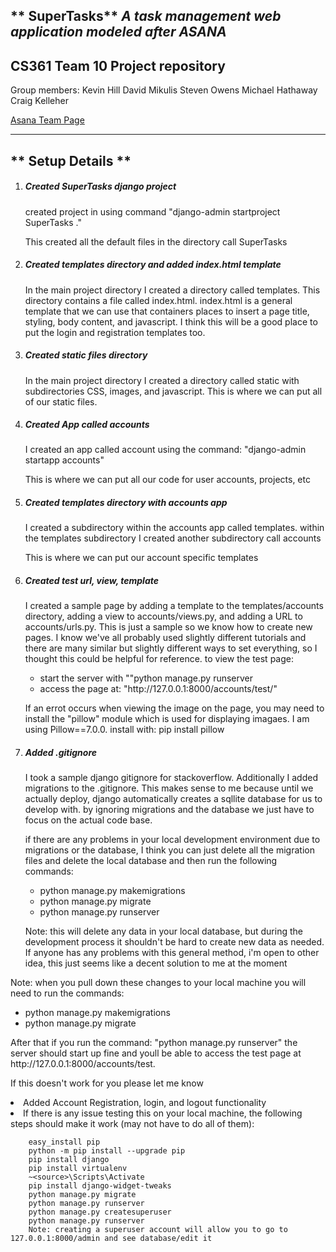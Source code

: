 ** SuperTasks**
*A task management web application modeled after ASANA*
---
CS361 Team 10 Project repository
---
Group members:
Kevin Hill
David Mikulis
Steven Owens
Michael Hathaway
Craig Kelleher

[Asana Team Page](https://app.asana.com/0/1167416800657633/overview)

<hr>

<h2>** Setup Details **</h2>

<ol>
    <li>
        <h5>Created SuperTasks django project</h5>
        <p>created project in  using command "django-admin startproject SuperTasks ."</p>
        <p>This created all the default files in the directory call SuperTasks</p>
    </li>
    <li>
        <h5>Created templates directory and added index.html template</h5>
        <p>In the main project directory I created a directory called templates. This directory contains a file called index.html. index.html is a general template that we can use that containers places to insert a page title, styling, body content, and javascript. I think this will be a good place to put the login and registration templates too.</p>
    </li>
    <li>
        <h5>Created static files directory</h5>
        <p>In the main project directory I created a directory called static with subdirectories CSS, images, and javascript. This is where we can put all of our static files.</p>
    </li>
    <li>
        <h5>Created App called accounts</h5>
        <p>I created an app called account using the command: "django-admin startapp accounts"</p>
        <p>This is where we can put all our code for user accounts, projects, etc</p>
    </li>
    <li>
        <h5>Created templates directory with accounts app</h5>
        <p>I created a subdirectory within the accounts app called templates. within the templates subdirectory I created another subdirectory call  accounts</p>
        <p>This is where we can put our account specific templates</p>
    </li>
    <li>
        <h5>Created test url, view, template</h5>
        <p>I created a sample page by adding a template to the templates/accounts directory, adding a view to accounts/views.py, and adding a URL to accounts/urls.py. This is just a sample so we know how to create new pages. I know we've all probably used slightly different tutorials and there are many similar but slightly different ways to set everything, so I thought this could be helpful for reference. to view the test page: </p>
        <ul>
            <li>start the server with ""python manage.py runserver</li>
            <li>access the page at: "http://127.0.0.1:8000/accounts/test/" </li>
        </ul>
        <p>If an errot occurs when viewing the image on the page, you may need to install the "pillow" module which is used for displaying imagaes. I am using Pillow==7.0.0. install with: pip install pillow </p>
    </li> 
    <li>
        <h5>Added .gitignore </h5>
        <p>
        I took a sample django gitignore for stackoverflow. Additionally I added migrations to the .gitignore. This makes sense to me because until we actually deploy, django automatically creates a sqllite database for us to develop with. by ignoring migrations and the database we just have to focus on the actual code base.
        </p>
        <p>if there are any problems in your local development environment due to migrations or the database, I think you can just delete all the migration files and delete the local database and then run the following commands: </p>
        <ul>
            <li>python manage.py makemigrations</li>
            <li>python manage.py migrate</li>
            <li>python manage.py runserver</li>
        </ul>
        <p>Note: this will delete any data in your local database, but during the development process it shouldn't be hard to create new data as needed. If anyone has any problems with this general method, i'm open to other idea, this just seems like a decent solution to me at the moment
        </p>
    </li>
    
</ol>

<p>Note: when you pull down these changes to your local machine you will need to run the commands:</p>
<ul>
    <li>python manage.py makemigrations</li>
    <li>python manage.py migrate</li>
</ul>

<p>After that if you run the command: "python manage.py runserver" the server should start up fine and youll be able to access the test page at http://127.0.0.1:8000/accounts/test.</p>
<p>If this doesn't work for you please let me know</p>

</li>
    <li>
  Added Account Registration, login, and logout functionality</li>
    <li>
    If there is any issue testing this on your local machine, the following steps should make it work (may not have to do all of them):</li>
    
        easy_install pip
        python -m pip install --upgrade pip
        pip install django
        pip install virtualenv
        ~<source>\Scripts\Activate
        pip install django-widget-tweaks
        python manage.py migrate
        python manage.py runserver
        python manage.py createsuperuser
        python manage.py runserver
        Note: creating a superuser account will allow you to go to 127.0.0.1:8000/admin and see database/edit it
</li>
